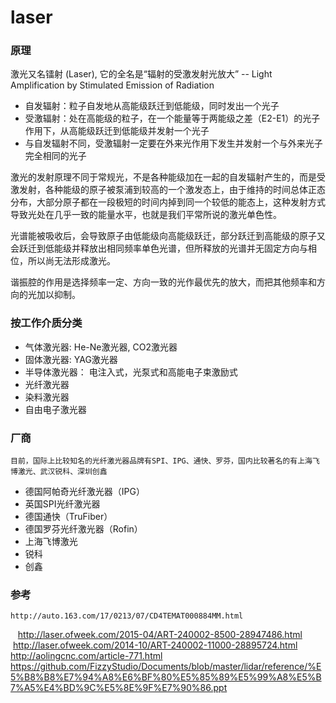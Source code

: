 # laser

### 原理

激光又名镭射  (Laser), 它的全名是“辐射的受激发射光放大” -- Light Amplification by Stimulated Emission of Radiation

* 自发辐射：粒子自发地从高能级跃迁到低能级，同时发出一个光子
* 受激辐射：处在高能级的粒子，在一个能量等于两能级之差（E2-E1）的光子作用下，从高能级跃迁到低能级并发射一个光子
* 与自发辐射不同，受激辐射一定要在外来光作用下发生并发射一个与外来光子完全相同的光子

激光的发射原理不同于常规光，不是各种能级加在一起的自发辐射产生的，而是受激发射，各种能级的原子被泵浦到较高的一个激发态上，由于维持的时间总体正态分布，大部分原子都在一段极短的时间内掉到同一个较低的能态上，这种发射方式导致光处在几乎一致的能量水平，也就是我们平常所说的激光单色性。

光谱能被吸收后，会导致原子由低能级向高能级跃迁，部分跃迁到高能级的原子又会跃迁到低能级并释放出相同频率单色光谱，但所释放的光谱并无固定方向与相位，所以尚无法形成激光。

谐振腔的作用是选择频率一定、方向一致的光作最优先的放大，而把其他频率和方向的光加以抑制。

### 按工作介质分类

* 气体激光器:        He-Ne激光器, CO2激光器
* 固体激光器:        YAG激光器
* 半导体激光器：     电注入式，光泵式和高能电子束激励式
* 光纤激光器
* 染料激光器
* 自由电子激光器

### 厂商

    目前，国际上比较知名的光纤激光器品牌有SPI、IPG、通快、罗芬，国内比较著名的有上海飞博激光、武汉锐科、深圳创鑫

* 德国阿帕奇光纤激光器（IPG）
* 英国SPI光纤激光器
* 德国通快（TruFiber）
* 德国罗芬光纤激光器（Rofin）
* 上海飞博激光
* 锐科
* 创鑫

### 参考
    
    http://auto.163.com/17/0213/07/CD4TEMAT000884MM.html
    http://laser.ofweek.com/2015-04/ART-240002-8500-28947486.html
    http://laser.ofweek.com/2014-10/ART-240002-11000-28895724.html
    http://aolingcnc.com/article-771.html
    https://github.com/FizzyStudio/Documents/blob/master/lidar/reference/%E5%B8%B8%E7%94%A8%E6%BF%80%E5%85%89%E5%99%A8%E5%B7%A5%E4%BD%9C%E5%8E%9F%E7%90%86.ppt

